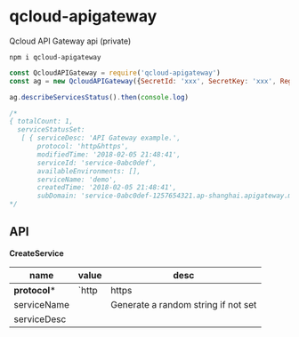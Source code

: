 # qcloud-apigateway

Qcloud API Gateway api (private)

`npm i qcloud-apigateway`

```js
const QcloudAPIGateway = require('qcloud-apigateway')
const ag = new QcloudAPIGateway({SecretId: 'xxx', SecretKey: 'xxx', Region: 'sh'})

ag.describeServicesStatus().then(console.log)

/*
{ totalCount: 1,
  serviceStatusSet:
   [ { serviceDesc: 'API Gateway example.',
       protocol: 'http&https',
       modifiedTime: '2018-02-05 21:48:41',
       serviceId: 'service-0abc0def',
       availableEnvironments: [],
       serviceName: 'demo',
       createdTime: '2018-02-05 21:48:41',
       subDomain: 'service-0abc0def-1257654321.ap-shanghai.apigateway.myqcloud.com' } ] }
*/
```

## API

**CreateService**

| name | value | desc |
| ---  | ---   | ---  |
| **protocol*** | `http | https | http&https` |
| serviceName |  | Generate a random string if not set |
| serviceDesc |
